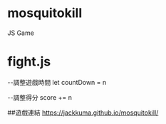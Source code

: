 # mosquitokill
JS Game

# fight.js
--調整遊戲時間
let countDown = n

--調整得分
score += n

##遊戲連結
https://jackkuma.github.io/mosquitokill/
